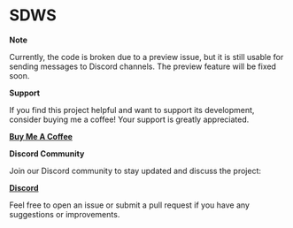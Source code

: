 # SDWS
**Note**

Currently, the code is broken due to a preview issue, but it is still usable for sending messages to Discord channels. The preview feature will be fixed soon.

**Support**

If you find this project helpful and want to support its development, consider buying me a coffee! Your support is greatly appreciated.

**[Buy Me A Coffee](https://www.buymeacoffee.com/revdal)**

**Discord Community**

Join our Discord community to stay updated and discuss the project:

**[Discord](https://discord.gg/zmYFvR8vT8)**


Feel free to open an issue or submit a pull request if you have any suggestions or improvements.
